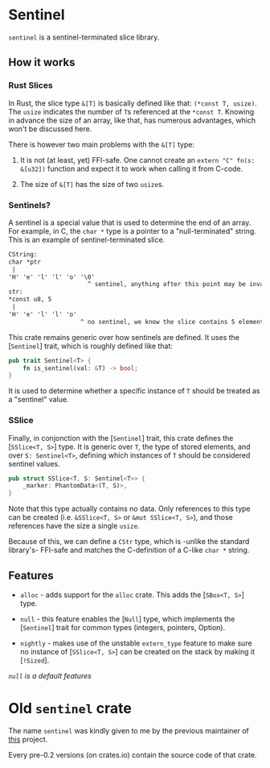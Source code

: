 # Sentinel

`sentinel` is a sentinel-terminated slice library.

## How it works

### Rust Slices

In Rust, the slice type `&[T]` is basically defined like that: `(*const T, usize)`. The `usize` indicates the number of `T`s referenced at the `*const T`. Knowing in advance the size of an array, like that, has numerous advantages, which won't be discussed here.

There is however two main problems with the `&[T]` type:

1. It is not (at least, yet) FFI-safe. One cannot create an `extern "C" fn(s: &[u32])` function and expect it to work when calling it from C-code.

2. The size of `&[T]` has the size of two `usize`s.

### Sentinels?

A sentinel is a special value that is used to determine the end of an array. For example, in C, the `char *` type is a pointer to a "null-terminated" string. This is an example of sentinel-terminated slice.

```txt
CString:
char *ptr
 |
'H' 'e' 'l' 'l' 'o' '\0'
                      ^ sentinel, anything after this point may be invalid.
str:
*const u8, 5
 |
'H' 'e' 'l' 'l' 'o'
                    ^ no sentinel, we know the slice contains 5 elements.
```

This crate remains generic over how sentinels are defined. It uses the [`Sentinel`] trait, which is roughly defined like that:

```Rust
pub trait Sentinel<T> {
    fn is_sentinel(val: &T) -> bool;
}
```

It is used to determine whether a specific instance of `T` should be treated as a "sentinel" value.

### SSlice

Finally, in conjonction with the [`Sentinel`] trait, this crate defines the [`SSlice<T, S>`] type. It is generic over `T`, the type of stored elements, and over `S: Sentinel<T>`, defining which instances of `T` should be considered sentinel values.

```Rust
pub struct SSlice<T, S: Sentinel<T>> {
    _marker: PhantomData<(T, S)>,
}
```

Note that this type actually contains no data. Only references to this type can be created (i.e. `&SSlice<T, S>` or `&mut SSlice<T, S>`), and those references have the size a single `usize`.

Because of this, we can define a `CStr` type, which is -unlike the standard library's- FFI-safe and matches the C-definition of a C-like `char *` string.

## Features

 - `alloc` - adds support for the `alloc` crate. This adds the [`SBox<T, S>`] type.

 - `null` - this feature enables the [`Null`] type, which implements the [`Sentinel`] trait for common types (integers, pointers, Option<T>).

 - `nightly` - makes use of the unstable `extern_type` feature to make sure no instance of [`SSlice<T, S>`] can be created on the stack by making it [`!Sized`].

*`null` is a default features*

# Old `sentinel` crate

The name `sentinel` was kindly given to me by the previous maintainer of [this](https://github.com/maidsafe-archive/sentinel) project.

Every pre-0.2 versions (on crates.io) contain the source code of that crate.